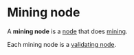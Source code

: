 # Mining node

A **mining node** is a [node](/blockchain/node.md) that does [mining](/blockchain/mining.md).

Each mining node is a [validating node](/blockchain/node/validating-node.md).
